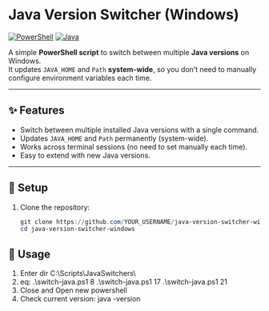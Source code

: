 # Java Version Switcher (Windows)

[![PowerShell](https://img.shields.io/badge/PowerShell-%233333FF.svg?logo=powershell&logoColor=white)]()
[![Java](https://img.shields.io/badge/Java-%23ED8B00.svg?logo=openjdk&logoColor=white)]()

A simple **PowerShell script** to switch between multiple **Java versions** on Windows.  
It updates `JAVA_HOME` and `Path` **system-wide**, so you don’t need to manually configure environment variables each time.  

---

## ✨ Features
- Switch between multiple installed Java versions with a single command.
- Updates `JAVA_HOME` and `Path` permanently (system-wide).
- Works across terminal sessions (no need to set manually each time).
- Easy to extend with new Java versions.

---

## 📂 Setup

1. Clone the repository:
   ```powershell
   git clone https://github.com/YOUR_USERNAME/java-version-switcher-windows.git
   cd java-version-switcher-windows

## 🚀 Usage
1. Enter dir C:\Scripts\JavaSwitchers\
2. eq:
   .\switch-java.ps1 8
   .\switch-java.ps1 17
   .\switch-java.ps1 21
3. Close and Open new powershell
4. Check current version: java -version
